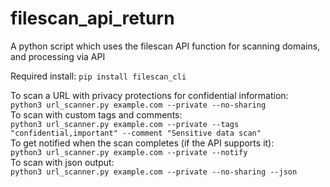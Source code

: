 # filescan_api_return
A python script which uses the filescan API function for scanning domains, and processing via API

Required install: 
`pip install filescan_cli`




To scan a URL with privacy protections for confidential information:   
`python3 url_scanner.py example.com --private --no-sharing`   
To scan with custom tags and comments:   
`python3 url_scanner.py example.com --private --tags "confidential,important" --comment "Sensitive data scan"`   
To get notified when the scan completes (if the API supports it):   
`python3 url_scanner.py example.com --private --notify`    
To scan with json output:  
`python3 url_scanner.py example.com --private --no-sharing --json`
